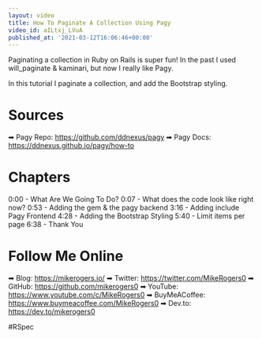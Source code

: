 ```yaml
---
layout: video
title: How To Paginate A Collection Using Pagy
video_id: aILtxj_LVuA
published_at: '2021-03-12T16:06:46+00:00'
---
```

Paginating a collection in Ruby on Rails is super fun! In the past I used will_paginate & kaminari, but now I really like Pagy.

In this tutorial I paginate a collection, and add the Bootstrap styling. 

# Sources

➡ Pagy Repo: https://github.com/ddnexus/pagy
➡ Pagy Docs: https://ddnexus.github.io/pagy/how-to

# Chapters

0:00 - What Are We Going To Do?
0:07 - What does the code look like right now?
0:53 - Adding the gem & the pagy backend
3:16 - Adding include Pagy Frontend
4:28 - Adding the Bootstrap Styling
5:40 - Limit items per page
6:38 - Thank You

# Follow Me Online

➡ Blog: https://mikerogers.io/
➡ Twitter: https://twitter.com/MikeRogers0
➡ GitHub: https://github.com/mikerogers0
➡ YouTube: https://www.youtube.com/c/MikeRogers0
➡ BuyMeACoffee: https://www.buymeacoffee.com/MikeRogers0
➡ Dev.to: https://dev.to/mikerogers0

#RSpec